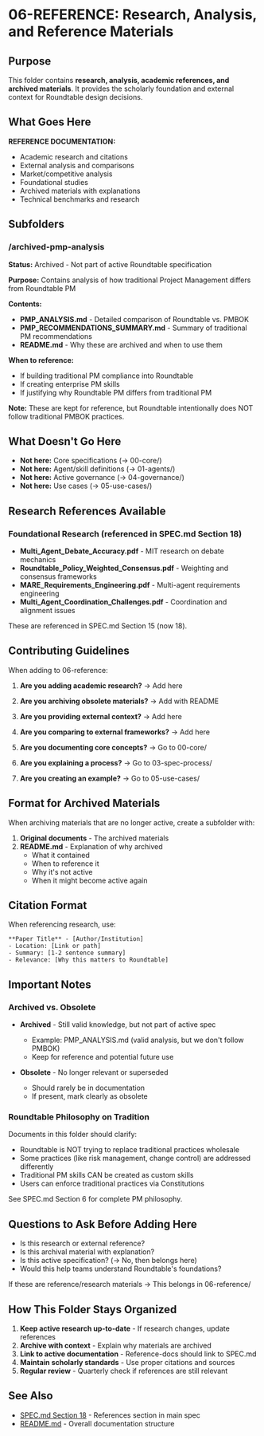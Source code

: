 # 06-REFERENCE: Research, Analysis, and Reference Materials

## Purpose

This folder contains **research, analysis, academic references, and archived materials**. It provides the scholarly foundation and external context for Roundtable design decisions.

## What Goes Here

**REFERENCE DOCUMENTATION:**
- Academic research and citations
- External analysis and comparisons
- Market/competitive analysis
- Foundational studies
- Archived materials with explanations
- Technical benchmarks and research

## Subfolders

### /archived-pmp-analysis

**Status:** Archived - Not part of active Roundtable specification

**Purpose:** Contains analysis of how traditional Project Management differs from Roundtable PM

**Contents:**
- **PMP_ANALYSIS.md** - Detailed comparison of Roundtable vs. PMBOK
- **PMP_RECOMMENDATIONS_SUMMARY.md** - Summary of traditional PM recommendations
- **README.md** - Why these are archived and when to use them

**When to reference:**
- If building traditional PM compliance into Roundtable
- If creating enterprise PM skills
- If justifying why Roundtable PM differs from traditional PM

**Note:** These are kept for reference, but Roundtable intentionally does NOT follow traditional PMBOK practices.

## What Doesn't Go Here

- **Not here:** Core specifications (→ 00-core/)
- **Not here:** Agent/skill definitions (→ 01-agents/)
- **Not here:** Active governance (→ 04-governance/)
- **Not here:** Use cases (→ 05-use-cases/)

## Research References Available

### Foundational Research (referenced in SPEC.md Section 18)

- **Multi_Agent_Debate_Accuracy.pdf** - MIT research on debate mechanics
- **Roundtable_Policy_Weighted_Consensus.pdf** - Weighting and consensus frameworks
- **MARE_Requirements_Engineering.pdf** - Multi-agent requirements engineering
- **Multi_Agent_Coordination_Challenges.pdf** - Coordination and alignment issues

These are referenced in SPEC.md Section 15 (now 18).

## Contributing Guidelines

When adding to 06-reference:

1. **Are you adding academic research?** → Add here
2. **Are you archiving obsolete materials?** → Add with README
3. **Are you providing external context?** → Add here
4. **Are you comparing to external frameworks?** → Add here

5. **Are you documenting core concepts?** → Go to 00-core/
6. **Are you explaining a process?** → Go to 03-spec-process/
7. **Are you creating an example?** → Go to 05-use-cases/

## Format for Archived Materials

When archiving materials that are no longer active, create a subfolder with:

1. **Original documents** - The archived materials
2. **README.md** - Explanation of why archived
   - What it contained
   - When to reference it
   - Why it's not active
   - When it might become active again

## Citation Format

When referencing research, use:

```
**Paper Title** - [Author/Institution]
- Location: [Link or path]
- Summary: [1-2 sentence summary]
- Relevance: [Why this matters to Roundtable]
```

## Important Notes

### Archived vs. Obsolete

- **Archived** - Still valid knowledge, but not part of active spec
  - Example: PMP_ANALYSIS.md (valid analysis, but we don't follow PMBOK)
  - Keep for reference and potential future use

- **Obsolete** - No longer relevant or superseded
  - Should rarely be in documentation
  - If present, mark clearly as obsolete

### Roundtable Philosophy on Tradition

Documents in this folder should clarify:
- Roundtable is NOT trying to replace traditional practices wholesale
- Some practices (like risk management, change control) are addressed differently
- Traditional PM skills CAN be created as custom skills
- Users can enforce traditional practices via Constitutions

See SPEC.md Section 6 for complete PM philosophy.

## Questions to Ask Before Adding Here

- Is this research or external reference?
- Is this archival material with explanation?
- Is this active specification? (→ No, then belongs here)
- Would this help teams understand Roundtable's foundations?

If these are reference/research materials → This belongs in 06-reference/

## How This Folder Stays Organized

1. **Keep active research up-to-date** - If research changes, update references
2. **Archive with context** - Explain why materials are archived
3. **Link to active documentation** - Reference-docs should link to SPEC.md
4. **Maintain scholarly standards** - Use proper citations and sources
5. **Regular review** - Quarterly check if references are still relevant

## See Also

- [SPEC.md Section 18](../00-core/SPEC.md#18-references--research) - References section in main spec
- [README.md](../README.md) - Overall documentation structure
